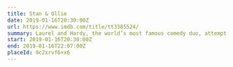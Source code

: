 ```yaml
---
title: Stan & Ollie
date: 2019-01-16T20:30:00Z
url: https://www.imdb.com/title/tt3385524/
summary: Laurel and Hardy, the world’s most famous comedy duo, attempt to reignite their film careers as they embark on what becomes their swan song – a grueling theatre tour of post-war Britain.
start: 2019-01-16T20:30:00Z
end: 2019-01-16T22:07:00Z
placeId: 9c2xrvf6+x6
---
```

